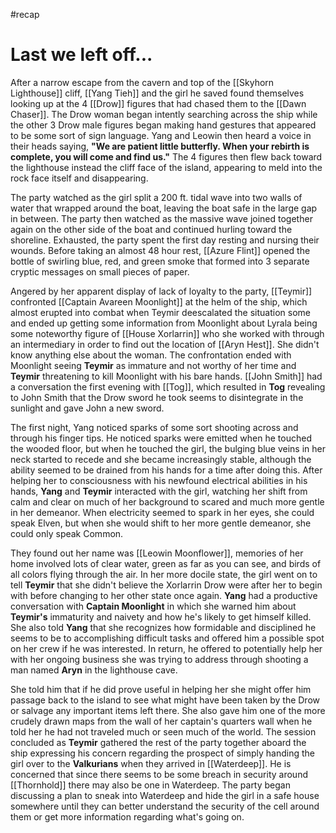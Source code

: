#recap 
# Last we left off...

After a narrow escape from the cavern and top of the [[Skyhorn Lighthouse]] cliff, [[Yang Tieh]] and the girl he saved found themselves looking up at the 4 [[Drow]] figures that had chased them to the [[Dawn Chaser]]. The Drow woman began intently searching across the ship while the other 3 Drow male figures began making hand gestures that appeared to be some sort of sign language. Yang and Leowin then heard a voice in their heads saying, **"We are patient little butterfly. When your rebirth is complete, you will come and find us."** The 4 figures then flew back toward the lighthouse instead the cliff face of the island, appearing to meld into the rock face itself and disappearing.

The party watched as the girl split a 200 ft. tidal wave into two walls of water that wrapped around the boat, leaving the boat safe in the large gap in between. The party then watched as the massive wave joined together again on the other side of the boat and continued hurling toward the shoreline. Exhausted, the party spent the first day resting and nursing their wounds. Before taking an almost 48 hour rest, [[Azure Flint]] opened the bottle of swirling blue, red, and green smoke that formed into 3 separate cryptic messages on small pieces of paper.

Angered by her apparent display of lack of loyalty to the party, [[Teymir]] confronted [[Captain Avareen Moonlight]] at the helm of the ship, which almost erupted into combat when Teymir deescalated the situation some and ended up getting some information from Moonlight about Lyrala being some noteworthy figure of [[House Xorlarrin]] who she worked with through an intermediary in order to find out the location of [[Aryn Hest]]. She didn't know anything else about the woman. The confrontation ended with Moonlight seeing **Teymir** as immature and not worthy of her time and **Teymir** threatening to kill Moonlight with his bare hands. [[John Smith]] had a conversation the first evening with [[Tog]], which resulted in **Tog** revealing to John Smith that the Drow sword he took seems to disintegrate in the sunlight and gave John a new sword.

The first night, Yang noticed sparks of some sort shooting across and through his finger tips. He noticed sparks were emitted when he touched the wooded floor, but when he touched the girl, the bulging blue veins in her neck started to recede and she became increasingly stable, although the ability seemed to be drained from his hands for a time after doing this. After helping her to consciousness with his newfound electrical abilities in his hands, **Yang** and **Teymir** interacted with the girl, watching her shift from calm and clear on much of her background to scared and much more gentle in her demeanor. When electricity seemed to spark in her eyes, she could speak Elven, but when she would shift to her more gentle demeanor, she could only speak Common.

They found out her name was [[Leowin Moonflower]], memories of her home involved lots of clear water, green as far as you can see, and birds of all colors flying through the air. In her more docile state, the girl went on to tell **Teymir** that she didn't believe the Xorlarrin Drow were after her to begin with before changing to her other state once again. **Yang** had a productive conversation with **Captain Moonlight** in which she warned him about **Teymir's** immaturity and naivety and how he's likely to get himself killed. She also told **Yang** that she recognizes how formidable and disciplined he seems to be to accomplishing difficult tasks and offered him a possible spot on her crew if he was interested. In return, he offered to potentially help her with her ongoing business she was trying to address through shooting a man named **Aryn** in the lighthouse cave.

She told him that if he did prove useful in helping her she might offer him passage back to the island to see what might have been taken by the Drow or salvage any important items left there. She also gave him one of the more crudely drawn maps from the wall of her captain's quarters wall when he told her he had not traveled much or seen much of the world. The session concluded as **Teymir** gathered the rest of the party together aboard the ship expressing his concern regarding the prospect of simply handing the girl over to the **Valkurians** when they arrived in [[Waterdeep]]. He is concerned that since there seems to be some breach in security around [[Thornhold]] there may also be one in Waterdeep. The party began discussing a plan to sneak into Waterdeep and hide the girl in a safe house somewhere until they can better understand the security of the cell around them or get more information regarding what's going on.